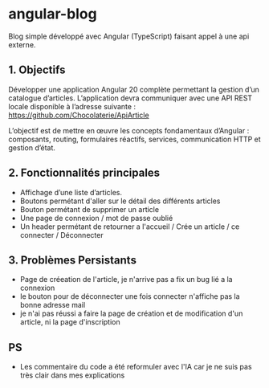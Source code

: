# angular-blog

Blog simple développé avec Angular (TypeScript) faisant appel à une api externe. 

## 1. Objectifs

Développer une application Angular 20 complète permettant la gestion d’un catalogue d’articles.
L’application devra communiquer avec une API REST locale disponible à l’adresse suivante :
https://github.com/Chocolaterie/ApiArticle

L’objectif est de mettre en œuvre les concepts fondamentaux d’Angular : composants, routing, formulaires réactifs, services, communication HTTP et gestion d’état.

## 2. Fonctionnalités principales 

* Affichage d’une liste d’articles.
* Boutons permétant d'aller sur le détail des différents articles
* Bouton permétant de supprimer un article 
* Une page de connexion / mot de passe oublié
* Un header permétant de retourner a l'accueil / Crée un article / ce connecter / Déconnecter

## 3. Problèmes Persistants 

* Page de créeation de l'article, je n'arrive pas a fix un bug lié a la connexion 
* le bouton pour de déconnecter une fois connecter n'affiche pas la bonne adresse mail 
* je n'ai pas réussi a faire la page de création et de modification d'un article, ni la page d'inscription 

## PS

* Les commentaire du code a été reformuler avec l'IA car je ne suis pas très clair dans mes explications 